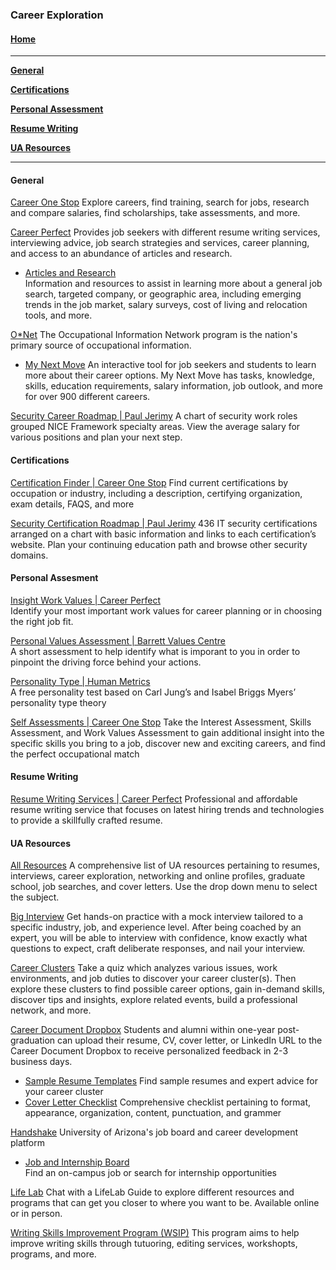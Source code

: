 ### Career Exploration

#### [Home](README.md)
---
 [**General**](#general)

 [**Certifications**](#certifications)

 [**Personal Assessment**](#personal-assessment)
 
 [**Resume Writing**](#resume-writing)

 [**UA Resources**](#ua-resources)

---

#### General
[Career One Stop]()
Explore careers, find training, search for jobs, research and compare salaries, find scholarships, take assessments, and more.

[Career Perfect](https://www.careerperfect.com/)
Provides job seekers with different resume writing services, interviewing advice, job search strategies and services, career planning, and access to an abundance of articles and research.  

- [Articles and Research](https://www.careerperfect.com/tips/)  
	Information and resources to assist in learning more about a general job search, targeted company, or geographic area, including emerging trends in the job market, salary surveys, cost of living and relocation tools, and more.  

[O\*Net](https://www.onetcenter.org/)
The Occupational Information Network program is the nation's primary source of occupational information. 
- [My Next Move](https://www.mynextmove.org/)
	An interactive tool for job seekers and students to learn more about their career options. My Next Move has tasks, knowledge, skills, education requirements, salary information, job outlook, and more for over 900 different careers.

[Security Career Roadmap | Paul Jerimy](https://pauljerimy.com/it-career-roadmap/)
A chart of security work roles grouped NICE Framework specialty areas. View the average salary for various positions and plan your next step.

#### Certifications
[Certification Finder | Career One Stop](https://www.careeronestop.org/Toolkit/Training/find-certifications.aspx)
Find current certifications by occupation or industry, including a description, certifying organization, exam details, FAQS, and more

[Security Certification Roadmap | Paul Jerimy](https://pauljerimy.com/security-certification-roadmap/)
436 IT security certifications arranged on a chart with basic information and links to each certification’s website. Plan your continuing education path and browse other security domains.


#### Personal Assesment

[Insight Work Values | Career Perfect](https://www.careerperfect.com/services/free/insight-work-values/)  
Identify your most important work values for career planning or in choosing the right job fit.

[Personal Values Assessment | Barrett Values Centre ](https://www.valuescentre.com/tools-assessments/pva/)  
A short assessment to help identify what is imporant to you in order to pinpoint the driving force behind your actions.

[Personality Type | Human Metrics](https://www.humanmetrics.com/personality)  
A free personality test based on Carl Jung’s and Isabel Briggs Myers’ personality type theory

[Self Assessments | Career One Stop](https://www.careeronestop.org/ExploreCareers/Assessments/self-assessments.aspx)
Take the Interest Assessment, Skills Assessment, and Work Values Assessment to gain additional insight into the specific skills you bring to a job, discover new and exciting careers, and find the perfect occupational match

#### Resume Writing
[Resume Writing Services | Career Perfect](https://www.careerperfect.com/services/resume-writing/)
Professional and affordable resume writing service that focuses on latest hiring trends and technologies to provide a skillfully crafted resume. 

#### UA Resources
[All Resources](https://career.arizona.edu/resources/all-resources?tid=90)
A comprehensive list of UA resources pertaining to resumes, interviews, career exploration, networking and online profiles, graduate school, job searches, and cover letters. Use the drop down menu to select the subject.

[Big Interview](https://career.arizona.edu/jobs/interviewing)
Get hands-on practice with a mock interview tailored to a specific industry, job, and experience level. After being coached by an expert, you will be able to interview with confidence, know exactly what questions to expect, craft deliberate responses, and nail your interview.

[Career Clusters](https://career.arizona.edu/career-coaching/career-clusters?utm_source=web&utm_medium=button&utm_campaign=career-clusters)
Take a quiz which analyzes various issues, work environments, and job duties to discover your career cluster(s). Then explore these clusters to find possible career options, gain in-demand skills, discover tips and insights, explore related events, build a professional network, and more.

[Career Document Dropbox](https://career.arizona.edu/jobs/document-review?utm_source=web-card&utm_medium=link&utm_campaign=dropbox)
Students and alumni within one-year post-graduation can upload their resume, CV, cover letter, or LinkedIn URL to the Career Document Dropbox to receive personalized feedback in 2-3 business days.
- [Sample Resume Templates](https://career.arizona.edu/jobs/sample-resumes-type)
	Find sample resumes and expert advice for your career cluster
- [Cover Letter Checklist](https://career.arizona.edu/cover-letter-checklist-0)
	Comprehensive checklist pertaining to format, appearance, organization, content, punctuation, and grammer

[Handshake](https://career.arizona.edu/jobs/handshake?utm_medium=home-page&utm_source=button&utm_campaign=handshake)
University of Arizona's job board and career development platform
- [Job and Internship Board](https://career.arizona.edu/jobs/find-campus-job)  
	Find an on-campus job or search for internship opportunities

[Life Lab](https://career.arizona.edu/career-coaching/lifelab?utm_medium=program-card&utm_source=web&utm_campaign=lifelab)
Chat with a LifeLab Guide to explore different resources and programs that can get you closer to where you want to be. Available online or in person.

[Writing Skills Improvement Program (WSIP)](https://wsip.arizona.edu/#)
This program aims to help improve writing skills through tutuoring, editing services, workshopts, programs, and more.
